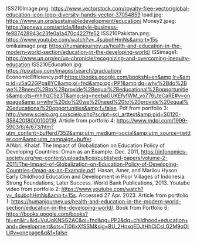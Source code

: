 ISS210Image.png: https://www.vectorstock.com/royalty-free-vector/global-education-icon-logo-diversity-hands-vector-37054859
Ipad.jpg: https://www.un.org/sustainabledevelopment/education/
Money2.jpeg: https://apnews.com/article/lifestyle-business-fe987428943c23fe0a1a470c4227fe52
ISS210Pakistan.png: https://www.youtube.com/watch?v=_4subqhHmNs&amp;t=15s
emikaimage.png: https://humanjourney.us/health-and-education-in-the-modern-world-section/education-in-the-developing-world/
ISSimage1: https://www.un.org/en/un-chronicle/recognizing-and-overcoming-inequity-education
ISS210Education.jpg: https://pixabay.com/images/search/graduation/
EconomicEfficiency.pdf:https://books.google.com/bookshl=en&amp;lr=&amp;id=v5aQ2GPpa8YC&amp;oi=fnd&amp;pg=PP1&amp;dq=why%2Bdo%2Bwe%2Bneed%2Bto%2Bprovide%2Bequal%2Beducational%2Bopportunities&amp;ots=mhIhzC9z3T&amp;sig=neebaGUKEfyfWM_vo776LteCaRE#v=onepage&amp;q=why%20do%20we%20need%20to%20provide%20equal%20educational%20opportunities&amp;f=false. 
Pdf from portfolio 3: http://www.scielo.org.co/scielo.php?script=sci_arttext&amp;pid=S0120-35842018000100119. 
Article from portfolio 4: https://www.mdpi.com/1999-5903/6/4/673/htm?utm_content=bufferd7352&amp;utm_medium=social&amp;utm_source=twitter.com&amp;utm_campaign=buffer.  
Al’Abri, Khalaf. The Impact of Globalization on Education Policy of Developing Countries: Oman as an Example. Dec. 2011, https://infonomics-society.org/wp-content/uploads/licej/published-papers/volume-2-2011/The-Impact-of-Globalization-on-Education-Policy-of-Developing-Countries-Oman-as-an-Example.pdf.
Hasan, Amer, and Marilou Hyson. Early Childhood Education and Development in Poor Villages of Indonesia: Strong Foundations, Later Success. World Bank Publications, 2013.
Youtube video from portfolio 2: https://www.youtube.com/watch?v=_4subqhHmNs&amp;t=15s. Accessed 27 Apr. 2023. 
Article from portfolio 1: https://humanjourney.us/health-and-education-in-the-modern-world-section/education-in-the-developing-world/. 
Book from Portfolio 6: https://books.google.com/books?hl=en&lr=&id=VuUqKNSG2AC&oi=fnd&pg=PP2&dq=childhood+education+and+development&ots=Ti06xXfSSM&sig=BU_2HnxqEDJtHhCiCsLG2M9oOIU#v=onepage&q&f=false
